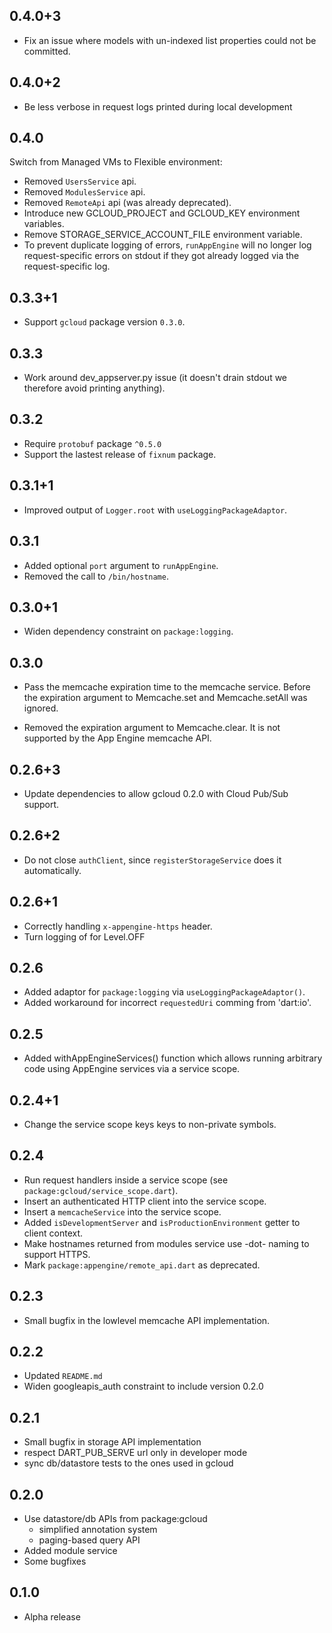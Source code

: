 ## 0.4.0+3

* Fix an issue where models with un-indexed list properties could not be
  committed.

## 0.4.0+2

* Be less verbose in request logs printed during local development

## 0.4.0

Switch from Managed VMs to Flexible environment:

* Removed `UsersService` api.
* Removed `ModulesService` api.
* Removed `RemoteApi` api (was already deprecated).
* Introduce new GCLOUD\_PROJECT and GCLOUD\_KEY environment variables.
* Remove STORAGE\_SERVICE\_ACCOUNT\_FILE environment variable.
* To prevent duplicate logging of errors, `runAppEngine` will no longer log
  request-specific errors on stdout if they got already logged via the
  request-specific log.

## 0.3.3+1

* Support `gcloud` package version `0.3.0`.

## 0.3.3

* Work around dev\_appserver.py issue (it doesn't drain stdout we therefore avoid
  printing anything).

## 0.3.2

* Require `protobuf` package `^0.5.0`
* Support the lastest release of `fixnum` package.

## 0.3.1+1

* Improved output of `Logger.root` with `useLoggingPackageAdaptor`.

## 0.3.1

* Added optional `port` argument to `runAppEngine`.
* Removed the call to `/bin/hostname`.

## 0.3.0+1

* Widen dependency constraint on `package:logging`.

## 0.3.0

* Pass the memcache expiration time to the memcache service. Before the
  expiration argument to Memcache.set and Memcache.setAll was ignored.

* Removed the expiration argument to Memcache.clear. It is not supported by
  the App Engine memcache API.

## 0.2.6+3

* Update dependencies to allow gcloud 0.2.0 with Cloud Pub/Sub support.

## 0.2.6+2

* Do not close `authClient`, since `registerStorageService` does it
  automatically.

## 0.2.6+1

* Correctly handling `x-appengine-https` header.
* Turn logging of for Level.OFF

## 0.2.6

* Added adaptor for `package:logging` via `useLoggingPackageAdaptor()`.
* Added workaround for incorrect `requestedUri` comming from 'dart:io'.

## 0.2.5

* Added withAppEngineServices() function which allows running arbitrary code
  using AppEngine services via a service scope.

## 0.2.4+1

* Change the service scope keys keys to non-private symbols.

## 0.2.4

* Run request handlers inside a service scope
(see `package:gcloud/service_scope.dart`).
* Insert an authenticated HTTP client into the service scope.
* Insert a `memcacheService` into the service scope.
* Added `isDevelopmentServer` and `isProductionEnvironment` getter to client
context.
* Make hostnames returned from modules service use -dot- naming to support
HTTPS.
* Mark `package:appengine/remote_api.dart` as deprecated.

## 0.2.3

* Small bugfix in the lowlevel memcache API implementation.

## 0.2.2

* Updated `README.md`
* Widen googleapis_auth constraint to include version 0.2.0

## 0.2.1

* Small bugfix in storage API implementation
* respect DART_PUB_SERVE url only in developer mode
* sync db/datastore tests to the ones used in gcloud

## 0.2.0

* Use datastore/db APIs from package:gcloud
    * simplified annotation system
    * paging-based query API
* Added module service
* Some bugfixes

## 0.1.0

* Alpha release
